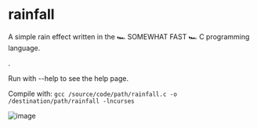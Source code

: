# rainfall
A simple rain effect written in the 🏎 SOMEWHAT FAST 🏎 C programming language.

.

Run with --help to see the help page.

Compile with: `gcc /source/code/path/rainfall.c -o /destination/path/rainfall -lncurses`

![image](https://github.com/user-attachments/assets/a6feaf27-df8c-44d8-9b3a-1092d3304e3d)
